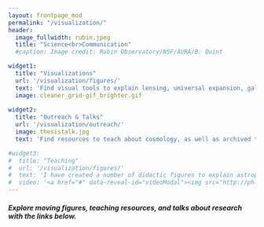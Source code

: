 ```yaml
---
layout: frontpage_mod
permalink: "/visualization/"
header:
  image_fullwidth: rubin.jpeg
  title: "Science<br>Communication"
  #caption: Image credit: Rubin Observatory/NSF/AURA/B. Quint

widget1:
  title: "Visualizations"
  url: '/visualization/figures/'
  text: 'Find visual tools to explain lensing, universal expansion, galaxy spectra, redshifting light, self-organizing maps and more!'
  image: cleaner_grid-gif_brighter.gif
  
widget2:
  title: "Outreach & Talks"
  url: '/visualization/outreach/'
  image: thesistalk.jpg
  text: 'Find resources to teach about cosmology, as well as archived talks.'

#widget3:
#  title: "Teaching"
#  url: '/visualization/figures/'
#  text: 'I have created a number of didactic figures to explain astrophysical phenomena that scientists and students alike are welcome to use in any context.'
#  video: '<a href="#" data-reveal-id="videoModal"><img src="http://phlow.github.io/feeling-responsive/images/start-video-feeling-responsive-302x182.jpg" width="302" height="182" alt=""/></a>'
---
```

<p style="text-align:center;"><h5>Explore moving figures, teaching resources, and talks about research with the links below.</h5></p>
